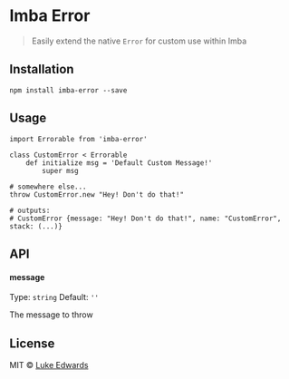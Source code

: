 # Imba Error
> Easily extend the native `Error` for custom use within Imba

## Installation

```
npm install imba-error --save
```

## Usage

```imba
import Errorable from 'imba-error'

class CustomError < Errorable
	def initialize msg = 'Default Custom Message!'
		super msg

# somewhere else...
throw CustomError.new "Hey! Don't do that!"

# outputs:
# CustomError {message: "Hey! Don't do that!", name: "CustomError", stack: (...)}
```

## API

#### message

Type: `string`
Default: `''`

The message to throw

## License

MIT © [Luke Edwards](https://lukeed.com)

[releases]:     https://github.com/lukeed/imba-error/releases
[npm-pkg-link]: https://www.npmjs.org/package/imba-error
[npm-ver-link]: https://img.shields.io/npm/v/imba-error.svg?style=flat-square
[dl-badge]:     http://img.shields.io/npm/dm/imba-error.svg?style=flat-square
[travis-link]:  https://travis-ci.org/lukeed/imba-error
[travis-badge]: http://img.shields.io/travis/lukeed/imba-error.svg?style=flat-square
